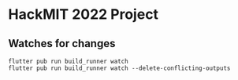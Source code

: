 # HackMIT 2022 Project

## Watches for changes
```
flutter pub run build_runner watch
flutter pub run build_runner watch --delete-conflicting-outputs 
```
